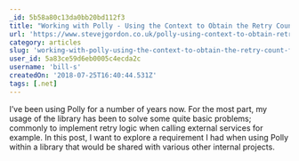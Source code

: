 ```yaml
---
_id: 5b58a80c13da0bb20bd112f3
title: "Working with Polly - Using the Context to Obtain the Retry Count for Diagnostics"
url: 'https://www.stevejgordon.co.uk/polly-using-context-to-obtain-retry-count-diagnostics'
category: articles
slug: 'working-with-polly-using-the-context-to-obtain-the-retry-count-for-diagnostics'
user_id: 5a83ce59d6eb0005c4ecda2c
username: 'bill-s'
createdOn: '2018-07-25T16:40:44.531Z'
tags: [.net]
---
```


I’ve been using Polly for a number of years now. For the most part, my usage of the library has been to solve some quite basic problems; commonly to implement retry logic when calling external services for example. In this post, I want to explore a requirement I had when using Polly within a library that would be shared with various other internal projects.


